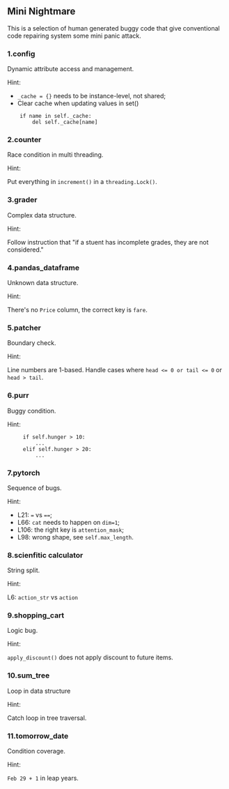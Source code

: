 ## Mini Nightmare
This is a selection of human generated buggy code that give conventional code repairing system some mini panic attack. 

### 1.config
Dynamic attribute access and management.

Hint:

- `_cache = {}` needs to be instance-level, not shared;
- Clear cache when updating values in set()
```
    if name in self._cache:
        del self._cache[name]
```

### 2.counter
Race condition in multi threading.

Hint:

Put everything in `increment()` in a `threading.Lock()`.

### 3.grader
Complex data structure.

Hint:

Follow instruction that "if a stuent has incomplete grades, they are not considered."

### 4.pandas_dataframe
Unknown data structure.

Hint:

There's no `Price` column, the correct key is `fare`.

### 5.patcher
Boundary check.

Hint:

Line numbers are 1-based. Handle cases where `head <= 0 or tail <= 0` or `head > tail`.

### 6.purr
Buggy condition.

Hint:
```
     if self.hunger > 10:
         ...
     elif self.hunger > 20:
         ...
```

### 7.pytorch
Sequence of bugs.

Hint:
- L21: `=` vs `==`;
- L66: `cat` needs to happen on `dim=1`;
- L106: the right key is `attention_mask`;
- L98: wrong shape, see `self.max_length`.

### 8.scienfitic calculator
String split.

Hint:

L6: `action_str` vs `action`

### 9.shopping_cart
Logic bug.

Hint:

`apply_discount()` does not apply discount to future items.

### 10.sum_tree
Loop in data structure

Hint:

Catch loop in tree traversal.

### 11.tomorrow_date
Condition coverage.

Hint:

`Feb 29 + 1` in leap years.
